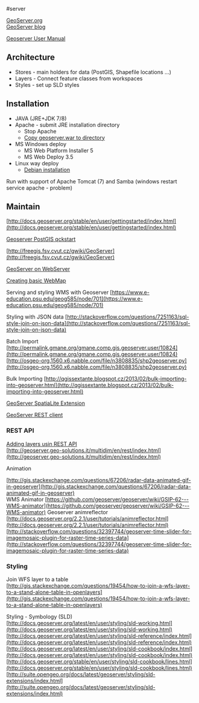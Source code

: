#server 

[GeoServer.org](http://geoserver.org/)  
[GeoServer blog](http://blog.geoserver.org/)  

[Geoserver User Manual](http://docs.geoserver.org/stable/en/user/index.html)  

## Architecture

- Stores - main holders for data (PostGIS, Shapefile locations …)  
- Layers - Connect feature classes from workspaces  
- Styles - set up SLD styles  

## Installation

- JAVA (JRE+JDK 7/8)
- Apache - submit JRE installation directory
	- Stop Apache  
	- [Copy geoserver.war to directory](http://docs.geoserver.org/stable/en/user/installation/war.html)  
- MS Windows deploy  
	- MS Web Platform Installer 5  
	- MS Web Deploy 3.5 
- Linux way deploy  
	- [Debian installation](http://docs.geoserver.org/stable/en/user/installation/linux/debian.html)

Run with support of Apache Tomcat (7) and Samba (windows restart service apache - problem)  


## Maintain

[http://docs.geoserver.org/stable/en/user/gettingstarted/index.html](http://docs.geoserver.org/stable/en/user/gettingstarted/index.html)  
  
[Geoserver PostGIS qckstart](http://docs.geoserver.org/stable/en/user/gettingstarted/postgis-quickstart/index.html)  
  
[http://freegis.fsv.cvut.cz/gwiki/GeoServer](http://freegis.fsv.cvut.cz/gwiki/GeoServer)  
  
[GeoServer on WebServer](https://gis.stackexchange.com/questions/45222/is-it-possible-to-install-geoserver-on-a-web-server)  
  
[Creating basic WebMap](http://suite.opengeo.org/4.1/webmaps/easypublish/load.html)  

  
Serving and styling WMS with Geoserver [https://www.e-education.psu.edu/geog585/node/701](https://www.e-education.psu.edu/geog585/node/701)  
  
Styling with JSON data [http://stackoverflow.com/questions/7251163/sql-style-join-on-json-data](http://stackoverflow.com/questions/7251163/sql-style-join-on-json-data)  
  
Batch Import  
[http://permalink.gmane.org/gmane.comp.gis.geoserver.user/10824](http://permalink.gmane.org/gmane.comp.gis.geoserver.user/10824)  
[http://osgeo-org.1560.x6.nabble.com/file/n3808835/shp2geoserver.py](http://osgeo-org.1560.x6.nabble.com/file/n3808835/shp2geoserver.py)  

Bulk Importing [http://qgissextante.blogspot.cz/2013/02/bulk-importing-into-geoserver.html](http://qgissextante.blogspot.cz/2013/02/bulk-importing-into-geoserver.html)

[GeoServer SpatiaLite Extension](http://suite.opengeo.org/docs/latest/geoserver/community/spatialite/index.html)  
  
[GeoServer REST client](http://docs.geoserver.org/latest/en/user/extensions/importer/rest_examples.html)  
  
### REST API 

[Adding layers usin REST API](http://boundlessgeo.com/2012/10/adding-layers-to-geoserver-using-the-rest-api/)  
[http://geoserver.geo-solutions.it/multidim/en/rest/index.html](http://geoserver.geo-solutions.it/multidim/en/rest/index.html)  
  
  
Animation

[http://gis.stackexchange.com/questions/67206/radar-data-animated-gif-in-geoserver](http://gis.stackexchange.com/questions/67206/radar-data-animated-gif-in-geoserver)  
WMS Animator [https://github.com/geoserver/geoserver/wiki/GSIP-62---WMS-animator](https://github.com/geoserver/geoserver/wiki/GSIP-62---WMS-animator)
Geoserver animreflector [http://docs.geoserver.org/2.2.1/user/tutorials/animreflector.html](http://docs.geoserver.org/2.2.1/user/tutorials/animreflector.html)  
[http://stackoverflow.com/questions/32397744/geoserver-time-slider-for-imagemosaic-plugin-for-raster-time-series-data](http://stackoverflow.com/questions/32397744/geoserver-time-slider-for-imagemosaic-plugin-for-raster-time-series-data)


### Styling

Join WFS layer to a table [http://gis.stackexchange.com/questions/19454/how-to-join-a-wfs-layer-to-a-stand-alone-table-in-openlayers](http://gis.stackexchange.com/questions/19454/how-to-join-a-wfs-layer-to-a-stand-alone-table-in-openlayers)  
  
Styling - Symbology (SLD)  
[http://docs.geoserver.org/latest/en/user/styling/sld-working.html](http://docs.geoserver.org/latest/en/user/styling/sld-working.html)  
[http://docs.geoserver.org/latest/en/user/styling/sld-reference/index.html](http://docs.geoserver.org/latest/en/user/styling/sld-reference/index.html)  
[http://docs.geoserver.org/latest/en/user/styling/sld-cookbook/index.html](http://docs.geoserver.org/latest/en/user/styling/sld-cookbook/index.html)  
[http://docs.geoserver.org/stable/en/user/styling/sld-cookbook/lines.html](http://docs.geoserver.org/stable/en/user/styling/sld-cookbook/lines.html)  
[http://suite.opengeo.org/docs/latest/geoserver/styling/sld-extensions/index.html](http://suite.opengeo.org/docs/latest/geoserver/styling/sld-extensions/index.html)